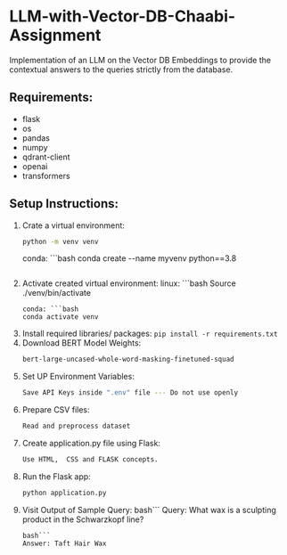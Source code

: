 # LLM-with-Vector-DB-Chaabi-Assignment
Implementation of an LLM on the Vector DB Embeddings to provide the contextual answers to the queries strictly from the database.

## Requirements:
- flask
- os
- pandas
- numpy
- qdrant-client
- openai
- transformers

## Setup Instructions:
1. Crate a virtual environment:
   ```bash
   python -m venv venv
   ```
   conda: ```bash
   conda create --name myvenv python==3.8
   ```
2. Activate created virtual environment:
   linux: ```bash
   Source ./venv/bin/activate
   ```
   conda: ```bash
   conda activate venv
   ```
3. Install required libraries/ packages:
   ```pip install -r requirements.txt```
4. Download BERT Model Weights:
   ```bash
   bert-large-uncased-whole-word-masking-finetuned-squad
   ```
5. Set UP Environment Variables:
   ```bash
   Save API Keys inside ".env" file --- Do not use openly
   ```
6. Prepare CSV files:
   ```bash
   Read and preprocess dataset
   ```
7. Create application.py file using Flask:
   ```bash
   Use HTML,  CSS and FLASK concepts.
   ```
8. Run the Flask app:
   ```bash
   python application.py
   ```
9. Visit Output of Sample Query:
    bash```
    Query: What wax is a sculpting product in the Schwarzkopf line?
   ```
   bash```
   Answer: Taft Hair Wax
   ```
